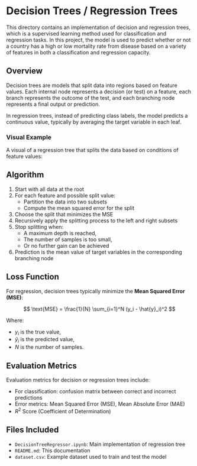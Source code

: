 # Decision Trees / Regression Trees

This directory contains an implementation of decision and regression trees, which is a supervised learning method used for classification and regression tasks. In this project, the model is used to predict whether or not a country has a high or low mortality rate from disease based on a variety of features in both a classification and regression capacity.

## Overview

Decision trees are models that split data into regions based on feature values. Each internal node represents a decision (or test) on a feature, each branch represents the outcome of the test, and each branching node represents a final output or prediction.

In regression trees, instead of predicting class labels, the model predicts a continuous value, typically by averaging the target variable in each leaf.

### Visual Example

A visual of a regression tree that splits the data based on conditions of feature values:


## Algorithm

1. Start with all data at the root
2. For each feature and possible split value:
   - Partition the data into two subsets
   - Compute the mean squared error for the split
3. Choose the split that minimizes the MSE
4. Recursively apply the splitting process to the left and right subsets
5. Stop splitting when:
   - A maximum depth is reached,
   - The number of samples is too small,
   - Or no further gain can be achieved
6. Prediction is the mean value of target variables in the corresponding branching node

## Loss Function

For regression, decision trees typically minimize the **Mean Squared Error (MSE)**:

$$
\text{MSE} = \frac{1}{N} \sum_{i=1}^N (y_i - \hat{y}_i)^2
$$

Where:
- $y_i$ is the true value,
- $\hat{y}_i$ is the predicted value,
- $N$ is the number of samples.

## Evaluation Metrics

Evaluation metrics for decision or regression trees include:
- For classification: confusion matrix between correct and incorrect predictions
- Error metrics: Mean Squared Error (MSE), Mean Absolute Error (MAE)
- ${R}^{2}$ Score (Coefficient of Determination)

## Files Included

- `DecisionTreeRegressor.ipynb`: Main implementation of regression tree
- `README.md`: This documentation
- `dataset.csv`: Example dataset used to train and test the model